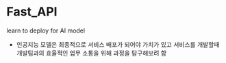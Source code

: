 # Fast_API
learn to deploy for AI model
- 인공지능 모델은 최종적으로 서비스 배포가 되어야 가치가 있고 서비스를 개발할때 개발팀과의 효율적인 업무 소통을 위해 과정을 탐구해보려 함
